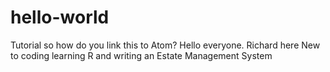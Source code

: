 # hello-world
Tutorial
so how do you link this to Atom? Hello everyone. 
Richard here New to coding learning R and writing an Estate Management System 

